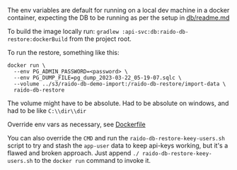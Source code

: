 The env variables are default for running on a local dev machine in a docker 
container, expecting the DB to be running as per the setup in 
[db/readme.md](../readme.md#running-a-local-db-for-development)

To build the image locally run:
`gradlew :api-svc:db:raido-db-restore:dockerBuild` from the project root.

To run the restore, something like this:
```
docker run \
  --env PG_ADMIN_PASSWORD=<password> \
  --env PG_DUMP_FILE=pg_dump_2023-03-22_05-19-07.sqlc \
  --volume ../s3/raido-db-demo-import:/raido-db-restore/import-data \
  raido-db-restore
```

The volume might have to be absolute.
Had to be absolute on windows, and had to be like `C:\\dir\\dir`

Override env vars as necessary, see [Dockerfile](./src/main/docker/Dockerfile)

You can also override the `CMD` and run the `raido-db-restore-keey-users.sh` 
script to try and stash the `app-user` data to keep api-keys working, but 
it's a flawed and broken approach.  Just append 
`./ raido-db-restore-keey-users.sh` to the `docker run` command to invoke it.
